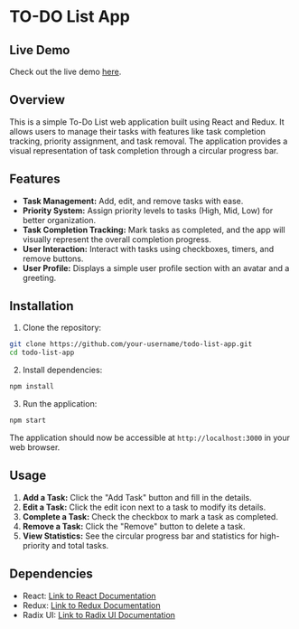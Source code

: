 # TO-DO List App

## Live Demo

Check out the live demo [here](https://todo-web-app-gilt.vercel.app/).

## Overview

This is a simple To-Do List web application built using React and Redux. It allows users to manage their tasks with features like task completion tracking, priority assignment, and task removal. The application provides a visual representation of task completion through a circular progress bar.

## Features

- **Task Management:** Add, edit, and remove tasks with ease.
- **Priority System:** Assign priority levels to tasks (High, Mid, Low) for better organization.
- **Task Completion Tracking:** Mark tasks as completed, and the app will visually represent the overall completion progress.
- **User Interaction:** Interact with tasks using checkboxes, timers, and remove buttons.
- **User Profile:** Displays a simple user profile section with an avatar and a greeting.

## Installation

1. Clone the repository:

```bash
git clone https://github.com/your-username/todo-list-app.git
cd todo-list-app
```

2. Install dependencies:

```bash
npm install
```

3. Run the application:

```bash
npm start
```

The application should now be accessible at `http://localhost:3000` in your web browser.

## Usage

1. **Add a Task:** Click the "Add Task" button and fill in the details.
2. **Edit a Task:** Click the edit icon next to a task to modify its details.
3. **Complete a Task:** Check the checkbox to mark a task as completed.
4. **Remove a Task:** Click the "Remove" button to delete a task.
5. **View Statistics:** See the circular progress bar and statistics for high-priority and total tasks.

## Dependencies

- React: [Link to React Documentation](https://reactjs.org/docs/getting-started.html)
- Redux: [Link to Redux Documentation](https://redux.js.org/introduction/getting-started)
- Radix UI: [Link to Radix UI Documentation](https://radix-ui.com/docs/getting-started/introduction)

